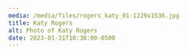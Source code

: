 ```yaml
---
media: /media/files/rogers_katy_01-1229x1536.jpg
title: Katy Rogers
alt: Photo of Katy Rogers
date: 2023-01-31T10:38:00-0500
---
```

